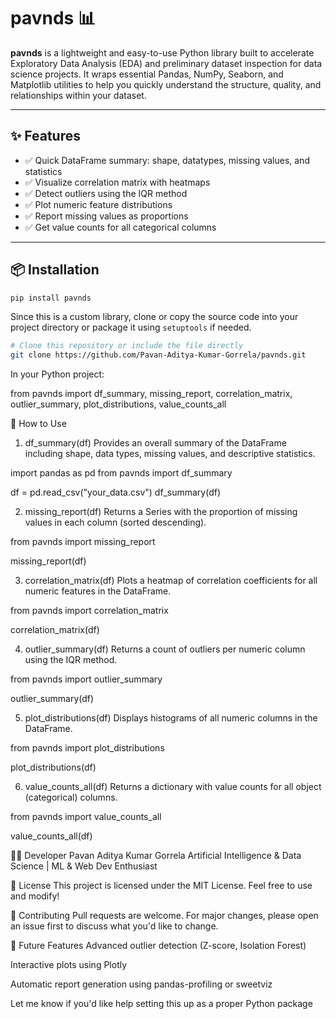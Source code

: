 # pavnds 📊

**pavnds** is a lightweight and easy-to-use Python library built to accelerate Exploratory Data Analysis (EDA) and preliminary dataset inspection for data science projects. It wraps essential Pandas, NumPy, Seaborn, and Matplotlib utilities to help you quickly understand the structure, quality, and relationships within your dataset.

---

## ✨ Features

- ✅ Quick DataFrame summary: shape, datatypes, missing values, and statistics  
- ✅ Visualize correlation matrix with heatmaps  
- ✅ Detect outliers using the IQR method  
- ✅ Plot numeric feature distributions  
- ✅ Report missing values as proportions  
- ✅ Get value counts for all categorical columns  

---

## 📦 Installation


```bash
pip install pavnds
```

Since this is a custom library, clone or copy the source code into your project directory or package it using `setuptools` if needed.

```bash
# Clone this repository or include the file directly
git clone https://github.com/Pavan-Aditya-Kumar-Gorrela/pavnds.git

```


In your Python project:




from pavnds import df_summary, missing_report, correlation_matrix, outlier_summary, plot_distributions, value_counts_all




🧪 How to Use


1. df_summary(df)
Provides an overall summary of the DataFrame including shape, data types, missing values, and descriptive statistics.



import pandas as pd
from pavnds import df_summary

df = pd.read_csv("your_data.csv")
df_summary(df)


2. missing_report(df)
Returns a Series with the proportion of missing values in each column (sorted descending).


from pavnds import missing_report

missing_report(df)


3. correlation_matrix(df)
Plots a heatmap of correlation coefficients for all numeric features in the DataFrame.


from pavnds import correlation_matrix

correlation_matrix(df)



4. outlier_summary(df)
Returns a count of outliers per numeric column using the IQR method.

from pavnds import outlier_summary

outlier_summary(df)


5. plot_distributions(df)
Displays histograms of all numeric columns in the DataFrame.


from pavnds import plot_distributions

plot_distributions(df)


6. value_counts_all(df)
Returns a dictionary with value counts for all object (categorical) columns.


from pavnds import value_counts_all

value_counts_all(df)



🧑‍💻 Developer
Pavan Aditya Kumar Gorrela
Artificial Intelligence & Data Science | ML & Web Dev Enthusiast

📜 License
This project is licensed under the MIT License. Feel free to use and modify!

🙌 Contributing
Pull requests are welcome. For major changes, please open an issue first to discuss what you'd like to change.

🧠 Future Features
Advanced outlier detection (Z-score, Isolation Forest)

Interactive plots using Plotly

Automatic report generation using pandas-profiling or sweetviz


Let me know if you'd like help setting this up as a proper Python package 
